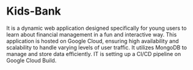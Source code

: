 # Kids-Bank
It is a dynamic web application designed specifically for young users to learn about financial management in a fun and interactive way. This application is hosted on Google Cloud, ensuring high availability and scalability to handle varying levels of user traffic. It utilizes MongoDB to manage and store data efficiently. IT is setting up a CI/CD pipeline on Google Cloud Build.
